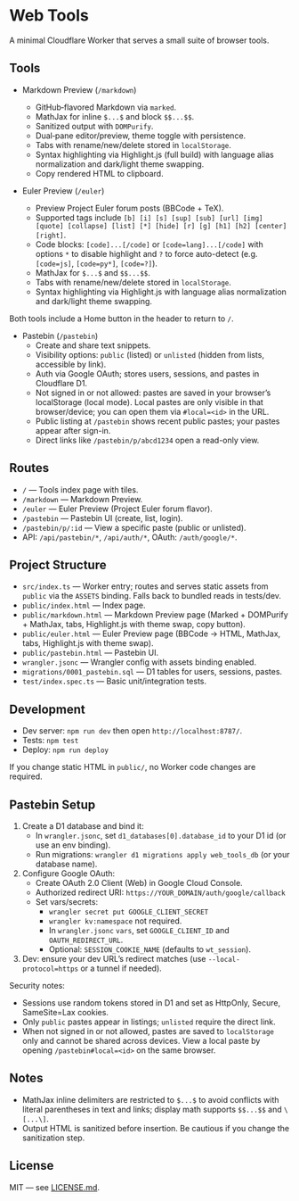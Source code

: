 # Web Tools

A minimal Cloudflare Worker that serves a small suite of browser tools.

## Tools
- Markdown Preview (`/markdown`)
  - GitHub‑flavored Markdown via `marked`.
  - MathJax for inline `$...$` and block `$$...$$`.
  - Sanitized output with `DOMPurify`.
  - Dual‑pane editor/preview, theme toggle with persistence.
  - Tabs with rename/new/delete stored in `localStorage`.
  - Syntax highlighting via Highlight.js (full build) with language alias normalization and dark/light theme swapping.
  - Copy rendered HTML to clipboard.

- Euler Preview (`/euler`)
  - Preview Project Euler forum posts (BBCode + TeX).
  - Supported tags include `[b] [i] [s] [sup] [sub] [url] [img] [quote] [collapse] [list] [*] [hide] [r] [g] [h1] [h2] [center] [right]`.
  - Code blocks: `[code]...[/code]` or `[code=lang]...[/code]` with options `*` to disable highlight and `?` to force auto-detect (e.g. `[code=js]`, `[code=py*]`, `[code=?]`).
  - MathJax for `$...$` and `$$...$$`.
  - Tabs with rename/new/delete stored in `localStorage`.
  - Syntax highlighting via Highlight.js with language alias normalization and dark/light theme swapping.

Both tools include a Home button in the header to return to `/`.

- Pastebin (`/pastebin`)
  - Create and share text snippets.
  - Visibility options: `public` (listed) or `unlisted` (hidden from lists, accessible by link).
  - Auth via Google OAuth; stores users, sessions, and pastes in Cloudflare D1.
  - Not signed in or not allowed: pastes are saved in your browser’s localStorage (local mode). Local pastes are only visible in that browser/device; you can open them via `#local=<id>` in the URL.
  - Public listing at `/pastebin` shows recent public pastes; your pastes appear after sign-in.
  - Direct links like `/pastebin/p/abcd1234` open a read-only view.

## Routes
- `/` — Tools index page with tiles.
- `/markdown` — Markdown Preview.
- `/euler` — Euler Preview (Project Euler forum flavor).
 - `/pastebin` — Pastebin UI (create, list, login).
 - `/pastebin/p/:id` — View a specific paste (public or unlisted).
 - API: `/api/pastebin/*`, `/api/auth/*`, OAuth: `/auth/google/*`.

## Project Structure
- `src/index.ts` — Worker entry; routes and serves static assets from `public` via the `ASSETS` binding. Falls back to bundled reads in tests/dev.
- `public/index.html` — Index page.
- `public/markdown.html` — Markdown Preview page (Marked + DOMPurify + MathJax, tabs, Highlight.js with theme swap, copy button).
- `public/euler.html` — Euler Preview page (BBCode → HTML, MathJax, tabs, Highlight.js with theme swap).
 - `public/pastebin.html` — Pastebin UI.
- `wrangler.jsonc` — Wrangler config with assets binding enabled.
 - `migrations/0001_pastebin.sql` — D1 tables for users, sessions, pastes.
- `test/index.spec.ts` — Basic unit/integration tests.

## Development
- Dev server: `npm run dev` then open `http://localhost:8787/`.
- Tests: `npm test`
- Deploy: `npm run deploy`

If you change static HTML in `public/`, no Worker code changes are required.

## Pastebin Setup
1. Create a D1 database and bind it:
   - In `wrangler.jsonc`, set `d1_databases[0].database_id` to your D1 id (or use an env binding).
   - Run migrations: `wrangler d1 migrations apply web_tools_db` (or your database name).
2. Configure Google OAuth:
   - Create OAuth 2.0 Client (Web) in Google Cloud Console.
   - Authorized redirect URI: `https://YOUR_DOMAIN/auth/google/callback`
   - Set vars/secrets:
     - `wrangler secret put GOOGLE_CLIENT_SECRET`
     - `wrangler kv:namespace` not required.
     - In `wrangler.jsonc` `vars`, set `GOOGLE_CLIENT_ID` and `OAUTH_REDIRECT_URL`.
     - Optional: `SESSION_COOKIE_NAME` (defaults to `wt_session`).
3. Dev: ensure your dev URL’s redirect matches (use `--local-protocol=https` or a tunnel if needed).

Security notes:
- Sessions use random tokens stored in D1 and set as HttpOnly, Secure, SameSite=Lax cookies.
- Only `public` pastes appear in listings; `unlisted` require the direct link.
 - When not signed in or not allowed, pastes are saved to `localStorage` only and cannot be shared across devices. View a local paste by opening `/pastebin#local=<id>` on the same browser.

## Notes
- MathJax inline delimiters are restricted to `$...$` to avoid conflicts with literal parentheses in text and links; display math supports `$$...$$` and `\[...\]`.
- Output HTML is sanitized before insertion. Be cautious if you change the sanitization step.

## License
MIT — see [LICENSE.md](LICENSE.md).
